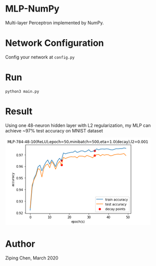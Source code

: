 # MLP-NumPy
Multi-layer Perceptron implemented by NumPy.

# Network Configuration

Config your network at ```config.py```

# Run
```
python3 main.py
```

# Result

Using one 48-neuron hidden layer with L2 regularization, my MLP can achieve ~97% test accuracy on MNIST dataset

![Learning Curve](learning_curve.png)

# Author
Ziping Chen, March 2020
